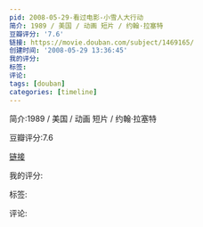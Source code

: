 ```yaml
---
pid: 2008-05-29-看过电影-小雪人大行动
简介: 1989 / 美国 / 动画 短片 / 约翰·拉塞特
豆瓣评分: '7.6'
链接: https://movie.douban.com/subject/1469165/
创建时间: '2008-05-29 13:36:45'
我的评分:
标签:
评论:
tags: [douban]
categories: [timeline]
---
```

简介:1989 / 美国 / 动画 短片 / 约翰·拉塞特

豆瓣评分:7.6

[链接](https://movie.douban.com/subject/1469165/)

我的评分:

标签:

评论:

